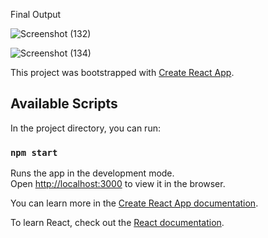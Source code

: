 








Final Output

![Screenshot (132)](https://user-images.githubusercontent.com/66914300/122547802-2fa06780-d04e-11eb-83f1-9e435be14161.png)


![Screenshot (134)](https://user-images.githubusercontent.com/66914300/122548153-9aea3980-d04e-11eb-9c0c-f895c2b98e45.png)




This project was bootstrapped with [Create React App](https://github.com/facebook/create-react-app).

## Available Scripts

In the project directory, you can run:

### `npm start`

Runs the app in the development mode.\
Open [http://localhost:3000](http://localhost:3000) to view it in the browser.


You can learn more in the [Create React App documentation](https://facebook.github.io/create-react-app/docs/getting-started).

To learn React, check out the [React documentation](https://reactjs.org/).

